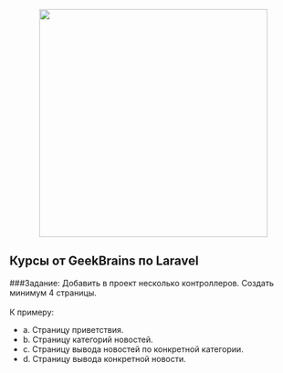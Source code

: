 <p align="center"><a href="https://laravel.com" target="_blank"><img src="https://raw.githubusercontent.com/laravel/art/master/logo-lockup/5%20SVG/2%20CMYK/1%20Full%20Color/laravel-logolockup-cmyk-red.svg" width="400"></a></p>

## Курсы от GeekBrains по Laravel

###Задание:
Добавить в проект несколько контроллеров. Создать минимум 4 страницы. 
<br>
<br>
К примеру:

- a. Страницу приветствия.
- b. Страницу категорий новостей.
- c. Страницу вывода новостей по конкретной категории.
- d. Страницу вывода конкретной новости.